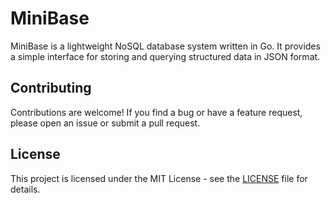 # MiniBase

MiniBase is a lightweight NoSQL database system written in Go. It provides a simple interface for storing and querying structured data in JSON format.

## Contributing

Contributions are welcome! If you find a bug or have a feature request, please open an issue or submit a pull request.

## License

This project is licensed under the MIT License - see the [LICENSE](LICENSE) file for details.